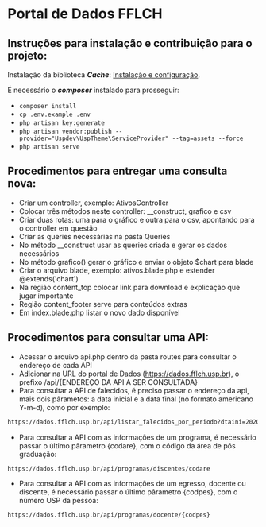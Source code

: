 # Portal de Dados FFLCH


## Instruções para instalação e contribuição para o projeto:

Instalação da biblioteca ***Cache***: [Instalação e configuração](https://github.com/uspdev/cache).

É necessário o ***composer*** instalado para prosseguir:

- `composer install`
- `cp .env.example .env`
- `php artisan key:generate`
- `php artisan vendor:publish --provider="Uspdev\UspTheme\ServiceProvider" --tag=assets --force`
- `php artisan serve`


## Procedimentos para entregar uma consulta nova:

 - Criar um controller, exemplo: AtivosController
 - Colocar três métodos neste controller: __construct, grafico e csv
 - Criar duas rotas: uma para o gráfico e outra para o csv, apontando para o controller em questão
 - Criar as queries necessárias na pasta Queries
 - No método __construct usar as queries criada e gerar os dados necessários
 - No método grafico() gerar o gráfico e enviar o objeto $chart para blade
 - Criar o arquivo blade, exemplo: ativos.blade.php e estender @extends('chart')
 - Na região content_top colocar link para download e explicação que jugar importante
 - Região content_footer serve para conteúdos extras
 - Em index.blade.php listar o novo dado disponível

## Procedimentos para consultar uma API:

- Acessar o arquivo api.php dentro da pasta routes para consultar o endereço de cada API
- Adicionar na URL do portal de Dados (https://dados.fflch.usp.br), o prefixo /api/{ENDEREÇO DA API A SER CONSULTADA}
- Para consultar a API de falecidos, é preciso passar o endereço da api, mais dois pârametos: a data inicial e a data final (no formato americano Y-m-d), como por exemplo: 
```sh
https://dados.fflch.usp.br/api/listar_falecidos_por_periodo?dtaini=2020-02-07&dtafim=2021-05-04
```
- Para consultar a API com as informações de um programa, é necessário passar o último pârametro {codare}, com o código da área de pós graduação:
```sh
https://dados.fflch.usp.br/api/programas/discentes/codare
```
- Para consultar a API com as informações de um egresso, docente ou discente, é necessário passar o último pârametro {codpes}, com o número USP da pessoa:
```sh
https://dados.fflch.usp.br/api/programas/docente/{codpes}
```